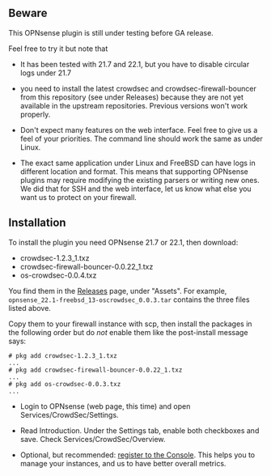 
Beware
------

This OPNsense plugin is still under testing before GA release.

Feel free to try it but note that

 * It has been tested with 21.7 and 22.1, but you have to disable circular logs under 21.7

 * you need to install the latest crowdsec and crowdsec-firewall-bouncer from this repository (see under Releases)
   because they are not yet available in the upstream repositories. Previous versions won't work properly.

 * Don't expect many features on the web interface. Feel free to give us a feel of your priorities. The command line
   should work the same as under Linux.

 * The exact same application under Linux and FreeBSD can have logs in different location and format. This means that
   supporting OPNsense plugins may require modifying the existing parsers or writing new ones. We did that for SSH
   and the web interface, let us know what else you want us to protect on your firewall.


Installation
------------

To install the plugin you need OPNsense 21.7 or 22.1, then download:

 * crowdsec-1.2.3_1.txz
 * crowdsec-firewall-bouncer-0.0.22_1.txz
 * os-crowdsec-0.0.4.txz

You find them in the
[Releases](https://github.com/crowdsecurity/opnsense-plugin-crowdsec/releases)
page, under "Assets". For example, `opnsense_22.1-freebsd_13-oscrowdsec_0.0.3.tar` contains
the three files listed above.

Copy them to your firewall instance with scp, then install the packages in the
following order but do *not* enable them like the post-install message says:

```
# pkg add crowdsec-1.2.3_1.txz
...
# pkg add crowdsec-firewall-bouncer-0.0.22_1.txz
...
# pkg add os-crowdsec-0.0.3.txz
...
```

 * Login to OPNsense (web page, this time) and open Services/CrowdSec/Settings.

 * Read Introduction. Under the Settings tab, enable both checkboxes and save. Check Services/CrowdSec/Overview.

 * Optional, but recommended: [register to the Console](https://app.crowdsec.net/).
   This helps you to manage your instances, and us to have better overall metrics.

